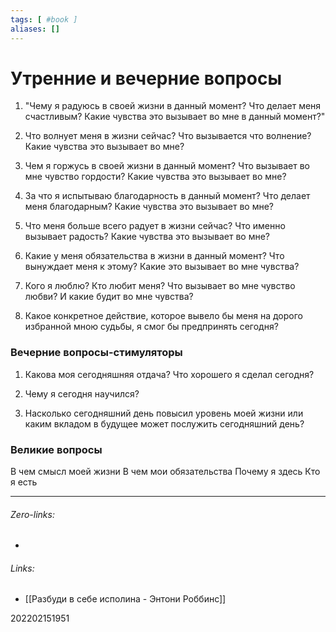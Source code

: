 ```yaml
---
tags: [ #book ]
aliases: []
---
```

# Утренние и вечерние вопросы
1. "Чему я радуюсь в своей жизни в данный момент? Что делает меня счастливым? Какие чувства это вызывает во мне в данный момент?"

2. Что волнует меня в жизни сейчас? Что вызывается что волнение? Какие чувства это вызывает во мне?

3. Чем я горжусь в своей жизни в данный момент? Что вызывает во мне чувство гордости? Какие чувства это вызывает во мне?

4. За что я испытываю благодарность в данный момент? Что делает меня благодарным? Какие чувства это вызывает во мне?

5. Что меня больше всего радует в жизни сейчас? Что именно вызывает радость? Какие чувства это вызывает во мне?

6. Какие у меня обязательства в жизни в данный момент? Что вынуждает меня к этому? Какие это вызывает во мне чувства?

7. Кого я люблю? Кто любит меня? Что вызывает во мне чувство любви? И какие будит во мне чувства?

8. Какое конкретное действие, которое вывело бы меня на дорого избранной мною судьбы, я смог бы предпринять сегодня? 


### Вечерние вопросы-стимуляторы
1. Какова моя сегодняшняя отдача? Что хорошего я сделал сегодня?

2. Чему я сегодня научился?

3. Насколько сегодняшний день повысил уровень моей жизни или каким вкладом в будущее может послужить сегодняшний день?

### Великие вопросы
В чем смысл моей жизни
В чем мои обязательства
Почему я здесь
Кто я есть
___
###### Zero-links:
-
###### Links:
- [[Разбуди в себе исполина - Энтони Роббинс]]

202202151951